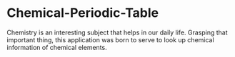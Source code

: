 # Chemical-Periodic-Table
Chemistry is an interesting subject that helps in our daily life. Grasping that important thing, this application was born to serve to look up chemical information of chemical elements.
